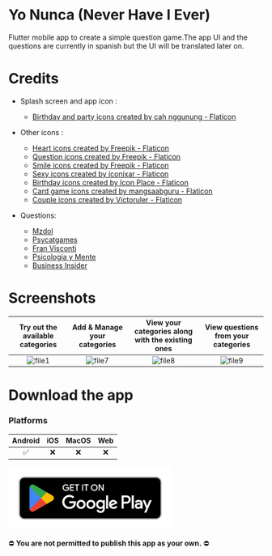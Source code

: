 # Yo Nunca (Never Have I Ever)

Flutter mobile app to create a simple question game.The app UI and the questions are currently in spanish but the UI will be translated later on.

# Credits
- Splash screen and app icon :
  - [Birthday and party icons created by cah nggunung - Flaticon](https://www.flaticon.com/free-icons/birthday-and-party)

- Other icons :
  - [Heart icons created by Freepik - Flaticon](https://www.flaticon.com/free-icons/heart)
  - [Question icons created by Freepik - Flaticon](https://www.flaticon.com/free-icons/question)
  - [Smile icons created by Freepik - Flaticon](https://www.flaticon.com/free-icons/smile)
  - [Sexy icons created by iconixar - Flaticon](https://www.flaticon.com/free-icons/sexy)
  - [Birthday icons created by Icon Place - Flaticon](https://www.flaticon.com/free-icons/birthday)
  - [Card game icons created by mangsaabguru - Flaticon](https://www.flaticon.com/free-icons/card-game)
  - [Couple icons created by Victoruler - Flaticon](https://www.flaticon.com/free-icons/couple)

- Questions:
  - [Mzdol](https://www.mdzol.com/sociedad/2021/3/10/yo-nunca-70-ideas-de-preguntas-para-jugar-con-tus-amigos-144225.html)
  - [Psycatgames](https://psycatgames.com/es/magazine/party-games/never-ever/)
  - [Fran Visconti](https://www.instagram.com/franvisconti)
  - [Psicología y Mente](https://psicologiaymente.com/miscelanea/preguntas-yo-nunca)
  - [Business Insider](https://www.businessinsider.es/67-preguntas-picantes-hacerle-novio-novia-1076687)

# Screenshots
  Try out the available categories | Add & Manage your categories | View your categories along with the existing ones | View questions from your categories
  |:--------------------------:|:-----------------------------:|:-----------------------------------------:|:----------------------------------:|
   ![file1](https://user-images.githubusercontent.com/90214727/211707354-6f270b4f-d511-490a-b4a4-745538977b8c.png) | ![file7](https://user-images.githubusercontent.com/90214727/211374589-787d1773-daf6-44f7-a551-6f840119d01e.png) | ![file8](https://user-images.githubusercontent.com/90214727/211707563-91de1801-6d8e-40cb-af57-2a1377794910.png) | ![file9](https://user-images.githubusercontent.com/90214727/211966521-cbec3e82-fe52-4fa7-9d6c-cf77f63bb5e5.png)



# Download the app
  ### Platforms

  | Android | iOS | MacOS | Web |
  | :-----: | :-: | :---: | :-: |
  |   ✅    | ❌  |  ❌   | ❌  |
  
 <a href='https://play.google.com/store/apps/details?id=com.devdaumienebi.yonunca' target="_blank"><img alt='Get it on Google Play' src='assets/images/google-play-badge.png'/></a>
 
⛔️ **You are not permitted to publish this app as your own.** ⛔️
